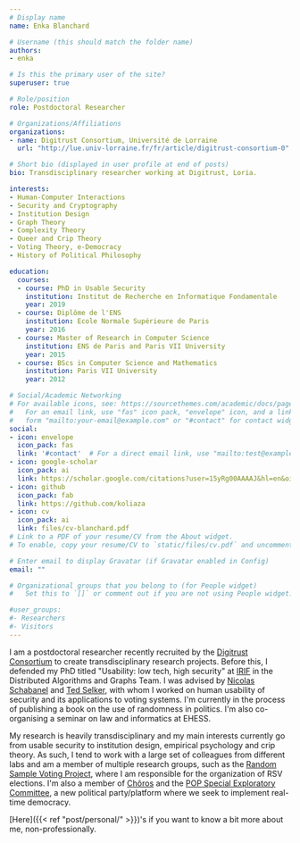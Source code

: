 ```yaml
---
# Display name
name: Enka Blanchard

# Username (this should match the folder name)
authors:
- enka

# Is this the primary user of the site?
superuser: true

# Role/position
role: Postdoctoral Researcher

# Organizations/Affiliations
organizations:
- name: Digitrust Consortium, Université de Lorraine 
  url: "http://lue.univ-lorraine.fr/fr/article/digitrust-consortium-0"

# Short bio (displayed in user profile at end of posts)
bio: Transdisciplinary researcher working at Digitrust, Loria.

interests:
- Human-Computer Interactions
- Security and Cryptography
- Institution Design
- Graph Theory 
- Complexity Theory
- Queer and Crip Theory
- Voting Theory, e-Democracy
- History of Political Philosophy

education:
  courses:
  - course: PhD in Usable Security
    institution: Institut de Recherche en Informatique Fondamentale
    year: 2019
  - course: Diplôme de l'ENS 
    institution: Ecole Normale Supérieure de Paris
    year: 2016
  - course: Master of Research in Computer Science
    institution: ENS de Paris and Paris VII University
    year: 2015
  - course: BScs in Computer Science and Mathematics
    institution: Paris VII University
    year: 2012

# Social/Academic Networking
# For available icons, see: https://sourcethemes.com/academic/docs/page-builder/#icons
#   For an email link, use "fas" icon pack, "envelope" icon, and a link in the
#   form "mailto:your-email@example.com" or "#contact" for contact widget.
social:
- icon: envelope
  icon_pack: fas
  link: '#contact'  # For a direct email link, use "mailto:test@example.org".
- icon: google-scholar
  icon_pack: ai
  link: https://scholar.google.com/citations?user=15yRg00AAAAJ&hl=en&oi=sra
- icon: github
  icon_pack: fab
  link: https://github.com/koliaza
- icon: cv
  icon_pack: ai
  link: files/cv-blanchard.pdf
# Link to a PDF of your resume/CV from the About widget.
# To enable, copy your resume/CV to `static/files/cv.pdf` and uncomment the lines below.

# Enter email to display Gravatar (if Gravatar enabled in Config)
email: ""

# Organizational groups that you belong to (for People widget)
#   Set this to `[]` or comment out if you are not using People widget.

#user_groups:
#- Researchers
#- Visitors
---
```


I am a postdoctoral researcher recently recruited by the [Digitrust Consortium](http://lue.univ-lorraine.fr/fr/article/digitrust-consortium-0) to create transdisciplinary research projects. Before this, I defended my PhD titled "Usability: low tech, high security" at [IRIF](https://www.irif.univ-paris-diderot.fr/) in the Distributed Algorithms and Graphs Team. I was advised by [Nicolas Schabanel](https://www.irif.univ-paris-diderot.fr/users/nschaban/index) and [Ted Selker](http://ted.selker.com/), with whom I worked on human usability of security and its applications to voting systems. I'm currently in the process of publishing a book on the use of randomness in politics. I'm also co-organising a seminar on law and informatics at EHESS.

My research is heavily transdisciplinary and my main interests currently go from usable security to  institution design, empirical psychology and crip theory.  As such, I tend to work with a large set of colleagues from different labs and am a member of multiple research groups, such as the [Random Sample Voting Project](http://rsvoting.org/), where I am responsible for the organization of RSV elections. I'm also a member of [Chôros](https://www.choros.place/) and the [POP Special Exploratory Committee](http://poplatform.org/), a new political party/platform where we seek to implement real-time democracy.

[Here]({{< ref "post/personal/" >}})'s if you want to know a bit more about me, non-professionally.
